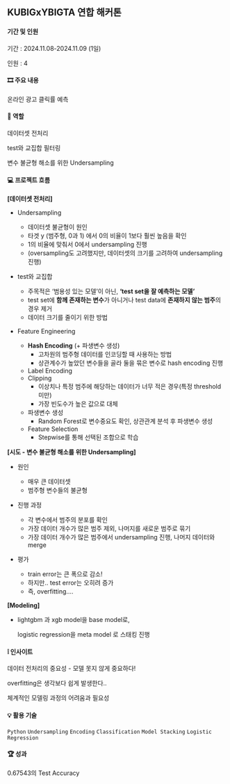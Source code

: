 ## KUBIGxYBIGTA 연합 해커톤

#### 기간 및 인원
기간 : 2024.11.08-2024.11.09 (1일) 

인원 : 4

#### 🎞 주요 내용
온라인 광고 클릭률 예측

#### 🪪 역할

데이터셋 전처리 

test와 교집합 필터링

변수 불균형 해소를 위한 Undersampling


#### 💻 프로젝트 흐름

**[데이터셋 전처리]**
- Undersampling
   -  데이터셋 불균형이 원인
   -  타겟 y (범주형, 0과 1) 에서 0의 비율이 1보다 훨씬 높음을 확인
   -  1의 비율에 맞춰서 0에서 undersampling 진행
   -  (oversampling도 고려했지만, 데이터셋의 크기를 고려하여 undersampling 진행)
     
- test와 교집합
   - 주목적은 ‘범용성 있는 모델’이 아닌, **‘test set을 잘 예측하는 모델’**
   - test set에 **함께 존재하는 변수**가 아니거나 test data에 **존재하지 않는 범주**의 경우 제거
   - 데이터 크기를 줄이기 위한 방법
     
- Feature Engineering
    - **Hash Encoding** (+ 파생변수 생성)
        - 고차원의 범주형 데이터를 인코딩할 때 사용하는 방법
        - 상관계수가 높았던 변수들을 골라 둘을 묶은 변수로 hash encoding 진행
    - Label Encoding
    - Clipping
        - 이상치나 특정 범주에 해당하는 데이터가 너무 적은 경우(특정 threshold 미만)
        - 가장 빈도수가 높은 값으로 대체
    - 파생변수 생성
        - Random Forest로 변수중요도 확인, 상관관계 분석 후 파생변수 생성
    - Feature Selection
        - Stepwise를 통해 선택된 조합으로 학습
     
          
**[시도 - 변수 불균형 해소를 위한 Undersampling]**
- 원인
    - 매우 큰 데이터셋
    - 범주형 변수들의 불균형
      
- 진행 과정
    - 각 변수에서 범주의 분포를 확인
    - 가장 데이터 개수가 많은 범주 제외, 나머지를 새로운 범주로 묶기
    - 가장 데이터 개수가 많은 범주에서 undersampling 진행, 나머지 데이터와 merge
            
- 평가
    - train error는 큰 폭으로 감소!
    - 하지만.. test error는 오히려 증가
    - 즉, overfitting….

**[Modeling]**
- lightgbm 과 xgb model을 base model로,

  logistic regression을 meta model 로 스태킹 진행


#### ❕ 인사이트
데이터 전처리의 중요성 - 모델 못지 않게 중요하다! 

overfitting은 생각보다 쉽게 발생한다.. 

체계적인 모델링 과정의 어려움과 필요성

#### 💡 활용 기술
`Python` `Undersampling` `Encoding` `Classification` `Model Stacking` `Logistic Regression` 

#### 🏆 성과
0.67543의 Test Accuracy
